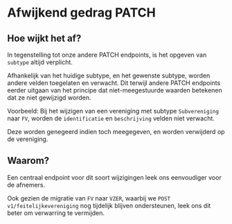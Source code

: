 # Afwijkend gedrag PATCH

## Hoe wijkt het af?

In tegenstelling tot onze andere PATCH endpoints, is het opgeven van `subtype` altijd verplicht.

Afhankelijk van het huidige subtype, en het gewenste subtype, worden andere velden toegelaten en verwacht.
Dit terwijl andere PATCH endpoints eerder uitgaan van het principe dat niet-meegestuurde waarden betekenen dat ze niet gewijzigd worden.

Voorbeeld: Bij het wijzigen van een vereniging met subtype `Subvereniging` naar `FV`, worden de `identificatie` en `beschrijving` velden niet verwacht.

Deze worden genegeerd indien toch meegegeven, en worden verwijderd op de vereniging.

## Waarom?

Een centraal endpoint voor dit soort wijzigingen leek ons eenvoudiger voor de afnemers. 

Ook gezien de migratie van `FV` naar `VZER`, waarbij we `POST v1/feitelijkevereniging` nog tijdelijk blijven ondersteunen,
leek ons dit beter om verwarring te vermijden.